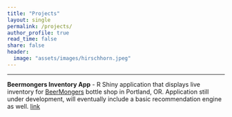 ```yaml
---
title: "Projects"
layout: single
permalink: /projects/
author_profile: true
read_time: false
share: false
header:
  image: "assets/images/hirschhorn.jpeg"
---
```


****

**Beermongers Inventory App** - R Shiny application that displays live inventory for [BeerMongers](https://www.thebeermongers.com/) bottle shop in Portland, OR. Application still under development, will eventually include a basic recommendation engine as well.
[link](https://beermongersbottlelist.shinyapps.io/BM_Inventory/)
